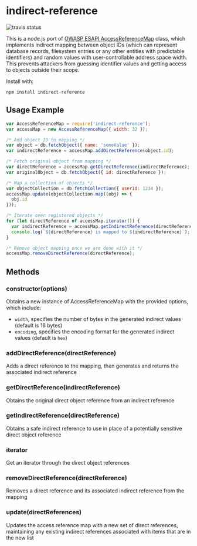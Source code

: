 # indirect-reference

![travis status](https://travis-ci.org/urma/indirect-reference.svg?branch=master)

This is a node.js port of
[OWASP ESAPI AccessReferenceMap](https://static.javadoc.io/org.owasp.esapi/esapi/2.0.1/org/owasp/esapi/AccessReferenceMap.html)
class, which implements indirect mapping between object IDs (which can represent
database records, filesystem entries or any other entities with predictable
identifiers) and random values with user-controllable address space width.
This prevents attackers from guessing identifier values and getting access to
objects outside their scope.

Install with:
```shell
npm install indirect-reference
```
## Usage Example
```javascript
var AccessReferenceMap = require('indirect-reference');
var accessMap = new AccessReferenceMap({ width: 32 });

/* Add object ID to mapping */
var object = db.fetchObject({ name: 'someValue' });
var indirectReference = accessMap.addDirectReference(object.id);

/* Fetch original object from mapping */
var directReference = accessMap.getDirectReference(indirectReference);
var originalObject = db.fetchObject({ id: directReference });

/* Map a collection of objects */
var objectCollection = db.fetchCollection({ userId: 1234 });
accessMap.update(objectCollection.map((obj) => {
  obj.id
}));

/* Iterate over registered objects */
for (let directReference of accessMap.iterator()) {
  var indirectReference = accessMap.getIndirectReference(directReference)
  console.log(`${directReference} is mapped to ${indirectReference}`);
}

/* Remove object mapping once we are done with it */
accessMap.removeDirectReference(directReference);
```
## Methods
### constructor(options)
Obtains a new instance of AccessReferenceMap with the provided options, which include:
* `width`, specifies the number of bytes in the generated indirect values (default is 16 bytes)
* `encoding`, specifies the encoding format for the generated indirect values (default is `hex`)

### addDirectReference(directReference)
Adds a direct reference to the mapping, then generates and returns the associated indirect reference

### getDirectReference(indirectReference)
Obtains the original direct object reference from an indirect reference

### getIndirectReference(directReference)
Obtains a safe indirect reference to use in place of a potentially sensitive direct object reference

### iterator
Get an iterator through the direct object references

### removeDirectReference(directReference)
Removes a direct reference and its associated indirect reference from the mapping

### update(directReferences)
Updates the access reference map with a new set of direct references, maintaining any existing indirect
references associated with items that are in the new list
